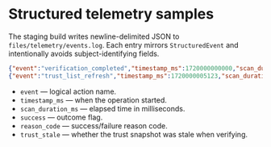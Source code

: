 # Structured telemetry samples

The staging build writes newline-delimited JSON to `files/telemetry/events.log`. Each entry mirrors
`StructuredEvent` and intentionally avoids subject-identifying fields.

```json
{"event":"verification_completed","timestamp_ms":1720000000000,"scan_duration_ms":428,"success":true,"reason_code":"OK","trust_stale":false}
{"event":"trust_list_refresh","timestamp_ms":1720000005123,"scan_duration_ms":987,"success":false,"reason_code":"SocketTimeoutException"}
```

* `event` — logical action name.
* `timestamp_ms` — when the operation started.
* `scan_duration_ms` — elapsed time in milliseconds.
* `success` — outcome flag.
* `reason_code` — success/failure reason code.
* `trust_stale` — whether the trust snapshot was stale when verifying.
